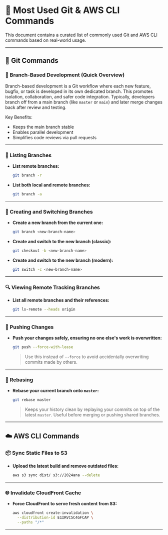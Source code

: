 # 📘 Most Used Git & AWS CLI Commands

This document contains a curated list of commonly used Git and AWS CLI commands based on real-world usage.

---

## 🔀 Git Commands

### 📂 Branch-Based Development (Quick Overview)

Branch-based development is a Git workflow where each new feature, bugfix, or task is developed in its own dedicated branch. This promotes isolation, collaboration, and safer code integration. Typically, developers branch off from a main branch (like `master` or `main`) and later merge changes back after review and testing.

Key Benefits:

* Keeps the main branch stable
* Enables parallel development
* Simplifies code reviews via pull requests

---

### 🧱 Listing Branches

* **List remote branches:**

  ```sh
  git branch -r
  ```

* **List both local and remote branches:**

  ```sh
  git branch -a
  ```

---

### 🌱 Creating and Switching Branches

* **Create a new branch from the current one:**

  ```sh
  git branch <new-branch-name>
  ```

* **Create and switch to the new branch (classic):**

  ```sh
  git checkout -b <new-branch-name>
  ```

* **Create and switch to the new branch (modern):**

  ```sh
  git switch -c <new-branch-name>
  ```

---

### 🔍 Viewing Remote Tracking Branches

* **List all remote branches and their references:**

  ```sh
  git ls-remote --heads origin
  ```

---

### 🚀 Pushing Changes

* **Push your changes safely, ensuring no one else's work is overwritten:**

  ```sh
  git push --force-with-lease
  ```

  > Use this instead of `--force` to avoid accidentally overwriting commits made by others.

---

### 🔄 Rebasing

* **Rebase your current branch onto `master`:**

  ```sh
  git rebase master
  ```

  > Keeps your history clean by replaying your commits on top of the latest `master`. Useful before merging or pushing shared branches.

---

## ☁️ AWS CLI Commands

### 📦 Sync Static Files to S3

* **Upload the latest build and remove outdated files:**

  ```sh
  aws s3 sync dist/ s3://2024ana --delete
  ```

---

### 🌐 Invalidate CloudFront Cache

* **Force CloudFront to serve fresh content from S3:**

  ```sh
  aws cloudfront create-invalidation \
    --distribution-id E1IRVC5C4GFCAP \
    --paths "/*"
  ```

---
